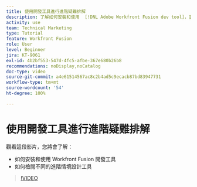 ```yaml
---
title: 使用開發工具進行進階疑難排解
description: 了解如何安裝和使用  [!DNL Adobe Workfront Fusion dev tool]，並檢閱內含的不同進階情境設計工具。
activity: use
team: Technical Marketing
type: Tutorial
feature: Workfront Fusion
role: User
level: Beginner
jira: KT-9061
exl-id: 4b2bf553-547d-4fc5-afbe-367e680b26b8
recommendations: noDisplay,noCatalog
doc-type: video
source-git-commit: a4e61514567ac8c2b4ad5c9ecacb87bd83947731
workflow-type: tm+mt
source-wordcount: '54'
ht-degree: 100%

---
```


# 使用開發工具進行進階疑難排解

觀看這段影片，您將會了解：

* 如何安裝和使用 Workfront Fusion 開發工具
* 如何檢閱不同的進階情境設計工具

>[!VIDEO](https://video.tv.adobe.com/v/335302/?quality=12&learn=on)
